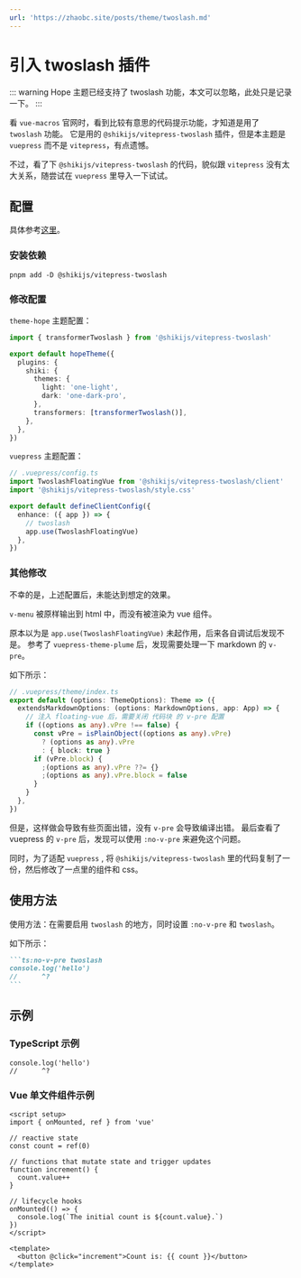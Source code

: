 ```yaml
---
url: 'https://zhaobc.site/posts/theme/twoslash.md'
---
```

# 引入 twoslash 插件

::: warning
Hope 主题已经支持了 twoslash 功能，本文可以忽略，此处只是记录一下。
:::

看 `vue-macros` 官网时，看到比较有意思的代码提示功能，才知道是用了 `twoslash` 功能。
它是用的 `@shikijs/vitepress-twoslash` 插件，但是本主题是 `vuepress` 而不是 `vitepress`，有点遗憾。

不过，看了下 `@shikijs/vitepress-twoslash` 的代码，貌似跟 `vitepress` 没有太大关系，随尝试在 `vuepress` 里导入一下试试。

## 配置

具体参考[这里](https://shiki.style/packages/vitepress)。

### 安装依赖

```shell
pnpm add -D @shikijs/vitepress-twoslash
```

### 修改配置

`theme-hope` 主题配置：

```ts {10}
import { transformerTwoslash } from '@shikijs/vitepress-twoslash'

export default hopeTheme({
  plugins: {
    shiki: {
      themes: {
        light: 'one-light',
        dark: 'one-dark-pro',
      },
      transformers: [transformerTwoslash()],
    },
  },
})
```

`vuepress` 主题配置：

```ts
// .vuepress/config.ts
import TwoslashFloatingVue from '@shikijs/vitepress-twoslash/client'
import '@shikijs/vitepress-twoslash/style.css'

export default defineClientConfig({
  enhance: ({ app }) => {
    // twoslash
    app.use(TwoslashFloatingVue)
  },
})
```

### 其他修改

不幸的是，上述配置后，未能达到想定的效果。

`v-menu` 被原样输出到 html 中，而没有被渲染为 vue 组件。

原本以为是 `app.use(TwoslashFloatingVue)` 未起作用，后来各自调试后发现不是。
参考了 `vuepress-theme-plume` 后，发现需要处理一下 markdown 的 `v-pre`。

如下所示：

```ts
// .vuepress/theme/index.ts
export default (options: ThemeOptions): Theme => ({
  extendsMarkdownOptions: (options: MarkdownOptions, app: App) => {
    // 注入 floating-vue 后，需要关闭 代码块 的 v-pre 配置
    if ((options as any).vPre !== false) {
      const vPre = isPlainObject((options as any).vPre)
        ? (options as any).vPre
        : { block: true }
      if (vPre.block) {
        ;(options as any).vPre ??= {}
        ;(options as any).vPre.block = false
      }
    }
  },
})
```

但是，这样做会导致有些页面出错，没有 `v-pre` 会导致编译出错。
最后查看了 vuepress 的 `v-pre` 后，发现可以使用 `:no-v-pre` 来避免这个问题。

同时，为了适配 `vuepress` , 将 `@shikijs/vitepress-twoslash` 里的代码复制了一份，然后修改了一点里的组件和 css。

## 使用方法

使用方法：在需要启用 `twoslash` 的地方，同时设置 `:no-v-pre` 和 `twoslash`。

如下所示：

````md
```ts:no-v-pre twoslash
console.log('hello')
//      ^?
```
````

## 示例

### TypeScript 示例

```ts:no-v-pre twoslash
console.log('hello')
//      ^?
```

### Vue 单文件组件示例

```vue:no-v-pre twoslash
<script setup>
import { onMounted, ref } from 'vue'

// reactive state
const count = ref(0)

// functions that mutate state and trigger updates
function increment() {
  count.value++
}

// lifecycle hooks
onMounted(() => {
  console.log(`The initial count is ${count.value}.`)
})
</script>

<template>
  <button @click="increment">Count is: {{ count }}</button>
</template>
```
